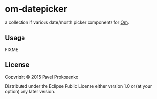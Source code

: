 # om-datepicker

a collection if various date/month picker components for [Om](http://github.com/swannodette/om).

## Usage

FIXME

## License

Copyright © 2015 Pavel Prokopenko

Distributed under the Eclipse Public License either version 1.0 or (at
your option) any later version.
